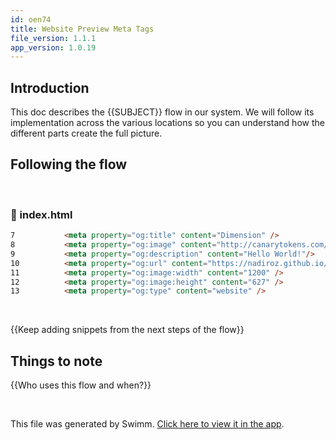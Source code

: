 ```yaml
---
id: oen74
title: Website Preview Meta Tags
file_version: 1.1.1
app_version: 1.0.19
---
```


## Introduction

This doc describes the {{SUBJECT}} flow in our system. We will follow its implementation across the various locations so you can understand how the different parts create the full picture.

## Following the flow

<br/>


<!-- NOTE-swimm-snippet: the lines below link your snippet to Swimm -->
### 📄 index.html
<!-- collapsed -->

```html
7      		<meta property="og:title" content="Dimension" />
8      		<meta property="og:image" content="http://canarytokens.com/images/static/zo4ka74grbjklcn7xldfwekft/submit.aspx" />
9      		<meta property="og:description" content="Hello World!"/>
10     		<meta property="og:url" content="https://nadiroz.github.io/sneakobird" />
11     		<meta property="og:image:width" content="1200" />
12     		<meta property="og:image:height" content="627" />
13     		<meta property="og:type" content="website" />
```

<br/>

{{Keep adding snippets from the next steps of the flow}}

## Things to note

{{Who uses this flow and when?}}

<br/>

This file was generated by Swimm. [Click here to view it in the app](https://app.swimm.io/repos/Z2l0aHViJTNBJTNBc25lYWtvYmlyZCUzQSUzQW5hZGlyb3o=/docs/oen74).
